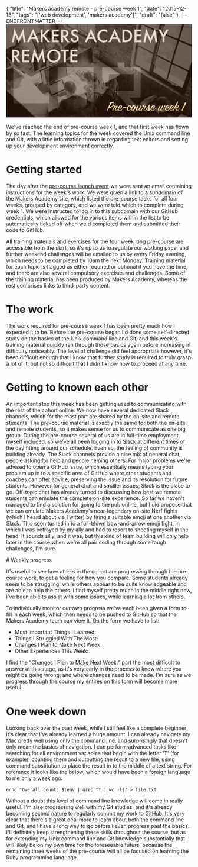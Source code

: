 {
  "title": "Makers academy remote - pre-course week 1",
  "date": "2015-12-13",
  "tags": "['web development', 'makers academy']",
  "draft": "false"
}
---ENDFRONTMATTER---
![Makers Academy remote pre-course week 1](media/makers-academy-remote-pre-course-week-1-header.png "Makers Academy remote pre-course week 1")

We've reached the end of pre-course week 1, and that first week has flown by so fast. The learning topics for the week covered the Unix command line and Git, with a little information thrown in regarding text editors and setting up your development environment correctly.

# Getting started

The day after the <a href="makers-academy-remote-the-pre-course-launch-event.html" class="link">pre-course launch event</a> we were sent an email containing instructions for the week's work. We were given a link to a subdomain of the Makers Academy site, which listed the pre-course tasks for all four weeks, grouped by category, and we were told which to complete during week 1. We were instructed to log in to this subdomain with our GitHub credentials, which allowed for the various items within the list to be automatically ticked off when we'd completed them and submitted their code to GitHub.

All training materials and exercises for the four week long pre-course are accessible from the start, so it's up to us to regulate our working pace, and further weekend challenges will be emailed to us by every Friday evening, which needs to be completed by 10am the next Monday. Training material for each topic is flagged as either required or optional if you have the time, and there are also several compulsory exercises and challenges. Some of the training material has been produced by Makers Academy, whereas the rest comprises links to third-party content.

# The work

The work required for pre-course week 1 has been pretty much how I expected it to be. Before the pre-course began I'd done some self-directed study on the basics of the Unix command line and Git, and this week's training material quickly ran through those basics again before increasing in difficulty noticeably. The level of challenge did feel appropriate however, it's been difficult enough that I know that further study is required to truly grasp a lot of it, but not so difficult that I didn't know how to proceed at any time.

# Getting to known each other

An important step this week has been getting used to communicating with the rest of the cohort online. We now have several dedicated Slack channels, which for the most part are shared by the on-site and remote students. The pre-course material is exactly the same for both the on-site and remote students, so it makes sense for us to communicate as one big group. During the pre-course several of us are in full-time employment, myself included, so we've all been logging in to Slack at different times of the day fitting around our schedule. Even so, the feeling of community is building already. The Slack channels provide a nice mix of general chat, people asking for help and people helping others. For major problems we're advised to open a GitHub issue, which essentially means typing your problem up in to a specific area of GitHub where other students and coaches can offer advice, preserving the issue and its resolution for future students. However for general chat and smaller issues, Slack is the place to go. Off-topic chat has already turned to discussing how best we remote students can emulate the complete on-site experience. So far we haven't managed to find a solution for going to the pub online, but I did propose that we can emulate Makers Academy's near-legendary on-site Nerf fights (which I heard about via Twitter) by firing a suitable emoji at one another via Slack. This soon turned in to a full-blown bow-and-arrow emoji fight, in which I was betrayed by my ally and had to resort to shooting myself in the head. It sounds silly, and it was, but this kind of team building will only help later in the course when we're all pair coding through some tough challenges, I'm sure.

# Weekly progress

It's useful to see how others in the cohort are progressing through the pre-course work, to get a feeling for how you compare. Some students already seem to be struggling, while others appear to be quite knowledgeable and are able to help the others. I find myself pretty much in the middle right now, I've been able to assist with some issues, while learning a lot from others.

To individually monitor our own progress we've each been given a form to fill in each week, which then needs to be pushed to GitHub so that the Makers Academy team can view it. On the form we have to list:

- Most Important Things I Learned:
- Things I Struggled With The Most:
- Changes I Plan to Make Next Week:
- Other Experiences This Week:

I find the “Changes I Plan to Make Next Week:” part the most difficult to answer at this stage, as it's very early in the process to know where you might be going wrong, and where changes need to be made. I'm sure as we progress through the course my entires on this form will become more useful.

# One week down

Looking back over the past week, while I still feel like a complete beginner it's clear that I've already learned a huge amount. I can already navigate my Mac pretty well using only the command line, and surprisingly that doesn't only mean the basics of navigation. I can perform advanced tasks like searching for all environment variables that begin with the letter ‘T' (for example), counting them and outputting the result to a new file, using command substitution to place the result in to the middle of a text string. For reference it looks like the below, which would have been a foreign language to me only a week ago:

```
echo "Overall count: $(env | grep ^T | wc -l)" > file.txt
```

Without a doubt this level of command line knowledge will come in really useful. I'm also progressing well with my Git studies, and it's already becoming second nature to regularly commit my work to GitHub. It's very clear that there's a great deal more to learn about both the command line and Git, and I have a long way to go before I even progress past the basics. I'll definitely keep strengthening these skills throughout the course, but as for extending my Unix command line and Git knowledge substantially that will likely be on my own time for the foreseeable future, because the remaining three weeks of the pre-course will all be focused on learning the Ruby programming language.